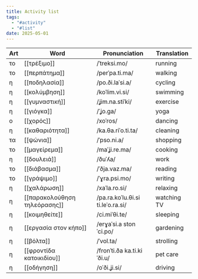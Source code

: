 ```yaml
---
title: Activity list
tags:
  - "#activity"
  - "#list"
date: 2025-05-01
---
```


| Art | Word                         | Pronunciation                     | Translation |
| --- | ---------------------------- | --------------------------------- | ----------- |
| το  | [[τρέξιμο]]                  | /ˈtreksi.mo/                      | running     |
| το  | [[περπάτημα]]                | /perˈpa.ti.ma/                    | walking     |
| η   | [[ποδηλασία]]                | /po.ði.laˈsi.a/                   | cycling     |
| η   | [[κολύμβηση]]                | /koˈlim.vi.si/                    | swimming    |
| η   | [[γυμναστική]]               | /ʝim.na.stiˈki/                   | exercise    |
| η   | [[γιόγκα]]                   | /ˈʝo.ɡa/                          | yoga        |
| ο   | [[χορός]]                    | /xoˈros/                          | dancing     |
| η   | [[καθαριότητα]]              | /ka.θa.riˈo.ti.ta/                | cleaning    |
| τα  | [[ψώνια]]                    | /ˈpso.ni.a/                       | shopping    |
| το  | [[μαγείρεμα]]                | /maˈʝi.re.ma/                     | cooking     |
| η   | [[δουλειά]]                  | /ðuˈʎa/                           | work        |
| το  | [[διάβασμα]]                 | /ˈðja.vaz.ma/                     | reading     |
| το  | [[γράψιμο]]                  | /ˈɣra.psi.mo/                     | writing     |
| η   | [[χαλάρωση]]                 | /xaˈla.ro.si/                     | relaxing    |
| η   | [[παρακολούθηση τηλεόρασης]] | /pa.ra.koˈlu.θi.si ti.leˈo.ra.si/ | watching TV |
| η   | [[κοιμηθείτε]]               | /ci.miˈθi.te/                     | sleeping    |
| η   | [[εργασία στον κήπο]]        | /erɣaˈsi.a ston ˈci.po/           | gardening   |
| η   | [[βόλτα]]                    | /ˈvol.ta/                         | strolling   |
| η   | [[φροντίδα κατοικιδίου]]     | /fronˈti.ða ka.ti.kiˈði.u/        | pet care    |
| η   | [[οδήγηση]]                  | /oˈði.ʝi.si/                      | driving     |
